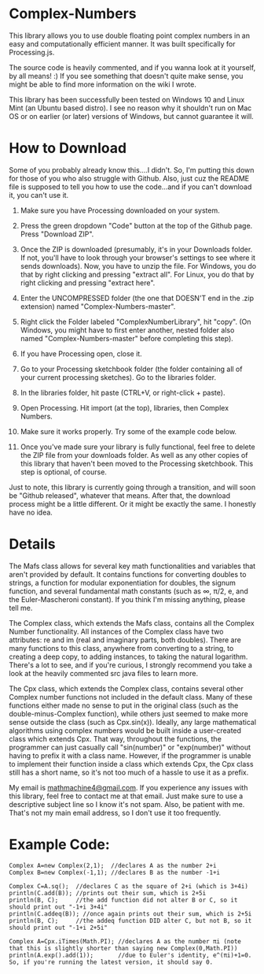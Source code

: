 # Complex-Numbers
This library allows you to use double floating point complex numbers in an easy and computationally efficient manner.
It was built specifically for Processing.js.

The source code is heavily commented, and if you wanna look at it yourself, by all means! :)
If you see something that doesn't quite make sense, you might be able to find more information on the wiki I wrote.

This library has been successfully been tested on Windows 10 and Linux Mint (an Ubuntu based distro).  I see no reason why it shouldn't run on Mac OS or on earlier (or later) versions of Windows, but cannot guarantee it will.

# How to Download
Some of you probably already know this....I didn't.  So, I'm putting this down for those of you who also struggle with Github.  Also, just cuz the README file is supposed to tell you how to use the code...and if you can't download it, you can't use it.

1. Make sure you have Processing downloaded on your system.
2. Press the green dropdown "Code" button at the top of the Github page.  Press "Download ZIP".
3. Once the ZIP is downloaded (presumably, it's in your Downloads folder.  If not, you'll have to look through your browser's settings to see where it sends downloads).  Now, you have to unzip the file.  For Windows, you do that by right clicking and pressing "extract all".  For Linux, you do that by right clicking and pressing "extract here".
4. Enter the UNCOMPRESSED folder (the one that DOESN'T end in the .zip extension) named "Complex-Numbers-master".
5. Right click the Folder labeled "ComplexNumberLibrary", hit "copy".  (On Windows, you might have to first enter another, nested folder also named "Complex-Numbers-master" before completing this step).
6. If you have Processing open, close it.
7. Go to your Processing sketchbook folder (the folder containing all of your current processing sketches).  Go to the libraries folder.
8. In the libraries folder, hit paste (CTRL+V, or right-click + paste).
9. Open Processing.  Hit import (at the top), libraries, then Complex Numbers.
10. Make sure it works properly.  Try some of the example code below.

11. Once you've made sure your library is fully functional, feel free to delete the ZIP file from your downloads folder.  As well as any other copies of this library that haven't been moved to the Processing sketchbook.  This step is optional, of course.

Just to note, this library is currently going through a transition, and will soon be "Github released", whatever that means.  After that, the download process might be a little different.  Or it might be exactly the same.  I honestly have no idea.

# Details

The Mafs class allows for several key math functionalities and variables that aren't provided by default.  It contains functions for converting doubles to strings, a function
for modular exponentiation for doubles, the signum function, and several fundamental math constants (such as ∞, π/2, e, and the Euler-Mascheroni constant).  If you think I'm missing anything, please tell me.

The Complex class, which extends the Mafs class, contains all the Complex Number functionality.  All instances of the Complex class have two attributes: re and im (real and imaginary
parts, both doubles).  There are many functions to this class, anywhere from converting to a string, to creating a deep copy, to adding instances, to taking the natural logarithm.
There's a lot to see, and if you're curious, I strongly recommend you take a look at the heavily commented src java files to learn more.

The Cpx class, which extends the Complex class, contains several other Complex number functions not included in the default class.  Many of these functions either made no sense to
put in the original class (such as the double-minus-Complex function), while others just seemed to make more sense outside the class (such as Cpx.sin(x)).  Ideally, any large
mathematical algorithms using complex numbers would be built inside a user-created class which extends Cpx.  That way, throughout the functions, the programmer can just casually
call "sin(number)" or "exp(number)" without having to prefix it with a class name.  However, if the programmer is unable to implement their function inside a class which extends
Cpx, the Cpx class still has a short name, so it's not too much of a hassle to use it as a prefix.


My email is mathmachine4@gmail.com.  If you experience any issues with this library, feel free to contact me at that email.  Just make sure to use a descriptive subject line so I know it's not spam.  Also, be patient with me.  That's not my main email address, so I don't use it too frequently.


# Example Code:

```
Complex A=new Complex(2,1);  //declares A as the number 2+i
Complex B=new Complex(-1,1); //declares B as the number -1+i

Complex C=A.sq();  //declares C as the square of 2+i (which is 3+4i)
println(C.add(B)); //prints out their sum, which is 2+5i
println(B, C);     //the add function did not alter B or C, so it should print out "-1+i 3+4i"
println(C.addeq(B)); //once again prints out their sum, which is 2+5i
println(B, C);     //the addeq function DID alter C, but not B, so it should print out "-1+i 2+5i"
```

```
Complex A=Cpx.iTimes(Math.PI); //declares A as the number πi (note that this is slightly shorter than saying new Complex(0,Math.PI))
println(A.exp().add(1));       //due to Euler's identity, e^(πi)+1=0.  So, if you're running the latest version, it should say 0.
```
